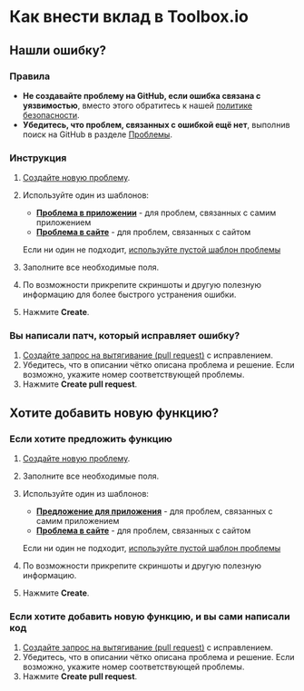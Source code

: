 # Как внести вклад в Toolbox.io

## **Нашли ошибку?**
### Правила
- **Не создавайте проблему на GitHub, если ошибка связана с уязвимостью**, вместо этого обратитесь к нашей [политике безопасности](SECURITY.md).
- **Убедитесь, что проблем, связанных с ошибкой ещё нет**, выполнив поиск на GitHub в разделе [Проблемы](https://github.com/denis0001-dev/Toolbox-io/issues).
### Инструкция
1. [Создайте новую проблему](https://github.com/denis0001-dev/Toolbox-io/issues/new/choose).
2. Используйте один из шаблонов:
   - [**Проблема в приложении**](https://github.com/denis0001-dev/Toolbox-io/issues/new?template=проблема-в-приложении.md) - для проблем, связанных с самим приложением
   - [**Проблема в сайте**](https://github.com/denis0001-dev/Toolbox-io/issues/new?template=проблема-в-сайте.md) - для проблем, связанных с сайтом

   Если ни один не подходит, [используйте пустой шаблон проблемы](https://github.com/denis0001-dev/Toolbox-io/issues/new?template=Blank+issue)
3. Заполните все необходимые поля.
4. По возможности прикрепите скриншоты и другую полезную информацию для более быстрого устранения ошибки.
5. Нажмите **Create**.

### **Вы написали патч, который исправляет ошибку?**
1. [Создайте запрос на вытягивание (pull request)](https://github.com/denis0001-dev/Toolbox-io/compare) с исправлением.
2. Убедитесь, что в описании чётко описана проблема и решение. Если возможно, укажите номер соответствующей проблемы.
3. Нажмите **Create pull request**.

## **Хотите добавить новую функцию?**
### Если хотите предложить функцию
1. [Создайте новую проблему](https://github.com/denis0001-dev/Toolbox-io/issues/new/choose).
2. Заполните все необходимые поля.
3. Используйте один из шаблонов:
   - [**Предложение для приложения**](https://github.com/denis0001-dev/Toolbox-io/issues/new?template=предложение-для-приложения.md) - для проблем, связанных с самим приложением
   - [**Проблема в сайте**](https://github.com/denis0001-dev/Toolbox-io/issues/new?template=предложение-для-сайта.md) - для проблем, связанных с сайтом

   Если ни один не подходит, [используйте пустой шаблон проблемы](https://github.com/denis0001-dev/Toolbox-io/issues/new?template=Blank+issue)
4. По возможности прикрепите скриншоты и другую полезную информацию.
5. Нажмите **Create**.
### Если хотите добавить новую функцию, и вы сами написали код
1. [Создайте запрос на вытягивание (pull request)](https://github.com/denis0001-dev/Toolbox-io/compare) с исправлением.
2. Убедитесь, что в описании чётко описана проблема и решение. Если возможно, укажите номер соответствующей проблемы.
3. Нажмите **Create pull request**.
